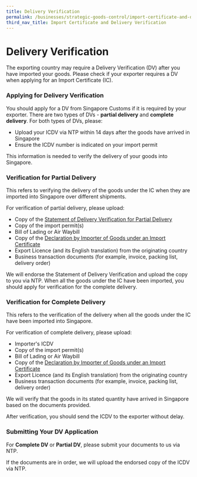 ```yaml
---
title: Delivery Verification
permalink: /businesses/strategic-goods-control/import-certificate-and-delivery-verification/delivery-verification
third_nav_title: Import Certificate and Delivery Verification
---
```


# Delivery Verification

The exporting country may require a Delivery Verification (DV) after you have imported your goods. Please check if your exporter requires a DV when applying for an Import Certificate (IC).

### Applying for Delivery Verification

You should apply for a DV from Singapore Customs if it is required by your exporter. There are two types of DVs - **partial delivery**  and  **complete delivery**. For both types of DVs, please:

-   Upload your ICDV via NTP within 14 days after the goods have arrived in Singapore
-   Ensure the ICDV number is indicated on your import permit

This information is needed to verify the delivery of your goods into Singapore.

### Verification for Partial Delivery

This refers to verifying the delivery of the goods under the IC when they are imported into Singapore over different shipments.

For verification of partial delivery, please upload:

-   Copy of the  [Statement of Delivery Verification for Partial Delivery](https://www.customs.gov.sg/-/media/cus/files/business/strategic-goods-control/strategic-goods-forms---no-stamp/statement-of-dv-for-partial-delivery-03092018.docx?la=en&hash=9D9189C6AB2C4545924D5A0CB3602AFB8C01E776)
-   Copy of the import permit(s)
-   Bill of Lading or Air Waybill
-   Copy of the [Declaration by Importer of Goods under an Import Certificate](https://www.customs.gov.sg/-/media/cus/files/business/strategic-goods-control/strategic-goods-forms---no-stamp/importer-declaration-for-dv-03092018.docx?la=en&hash=140E897A06B67904E5B7F54F461FE57BAAE45A43)
-   Export Licence (and its English translation) from the originating country
-   Business transaction documents (for example, invoice, packing list, delivery order)

We will endorse the Statement of Delivery Verification and upload the copy to you via NTP. When all the goods under the IC have been imported, you should apply for verification for the complete delivery.

### Verification for Complete Delivery

This refers to the verification of the delivery when all the goods under the IC have been imported into Singapore.

For verification of complete delivery, please upload:

-   Importer's ICDV
-   Copy of the import permit(s)
-   Bill of Lading or Air Waybill
-   Copy of the  [Declaration by Importer of Goods under an Import Certificate](https://www.customs.gov.sg/-/media/cus/files/business/strategic-goods-control/strategic-goods-forms---no-stamp/importer-declaration-for-dv-03092018.docx?la=en&hash=140E897A06B67904E5B7F54F461FE57BAAE45A43)
-   Export Licence (and its English translation) from the originating country
-   Business transaction documents (for example, invoice, packing list, delivery order)

We will verify that the goods in its stated quantity have arrived in Singapore based on the documents provided.

After verification, you should send the ICDV to the exporter without delay.

### Submitting Your DV Application

For **Complete DV** or  **Partial DV**, please submit your documents to us via NTP.

If the documents are in order, we will upload the endorsed copy of the ICDV via NTP.
